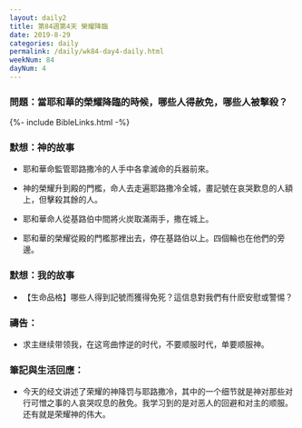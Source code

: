 ```yaml
---
layout: daily2
title: 第84週第4天 榮耀降臨
date: 2019-8-29
categories: daily
permalink: /daily/wk84-day4-daily.html
weekNum: 84
dayNum: 4
---
```


### 問題：當耶和華的榮耀降臨的時候，哪些人得赦免，哪些人被擊殺？

{%- include BibleLinks.html -%}

### 默想：神的故事
+ 耶和華命監管耶路撒冷的人手中各拿滅命的兵器前來。

+ 神的榮耀升到殿的門檻，命人去走遍耶路撒冷全城，畫記號在哀哭歎息的人額上，但擊殺其餘的人。

+ 耶和華命人從基路伯中間將火炭取滿兩手，撒在城上。

+ 耶和華的榮耀從殿的門檻那裡出去，停在基路伯以上。四個輪也在他們的旁邊。


### 默想：我的故事
+ 【生命品格】哪些人得到記號而獲得免死？這信息對我們有什麽安慰或警惕？


### 禱告：

+ 求主继续带领我，在这弯曲悖逆的时代，不要顺服时代，单要顺服神。

### 筆記與生活回應：

+ 今天的经文讲述了荣耀的神降罚与耶路撒冷，其中的一个细节就是神对那些对行可憎之事的人哀哭叹息的赦免。我学习到的是对恶人的回避和对主的顺服。还有就是荣耀神的伟大。

